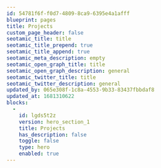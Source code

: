 ```yaml
---
id: 54781f6f-f0d7-4809-8ca9-6395e4a1afff
blueprint: pages
title: Projects
custom_page_header: false
seotamic_title: title
seotamic_title_prepend: true
seotamic_title_append: true
seotamic_meta_description: empty
seotamic_open_graph_title: title
seotamic_open_graph_description: general
seotamic_twitter_title: title
seotamic_twitter_description: general
updated_by: 065e308f-1c8a-4553-9b33-83437fbbdaf8
updated_at: 1681310622
blocks:
  -
    id: lgds5t2z
    version: hero_section_1
    title: Projects
    has_description: false
    toggle: false
    type: hero
    enabled: true
---
```


